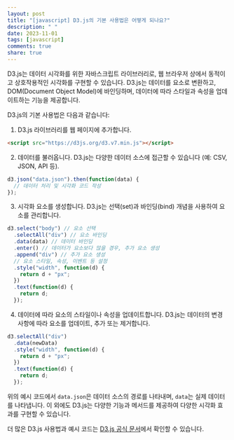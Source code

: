 ```yaml
---
layout: post
title: "[javascript] D3.js의 기본 사용법은 어떻게 되나요?"
description: " "
date: 2023-11-01
tags: [javascript]
comments: true
share: true
---
```


D3.js는 데이터 시각화를 위한 자바스크립트 라이브러리로, 웹 브라우저 상에서 동적이고 상호작용적인 시각화를 구현할 수 있습니다. D3.js는 데이터를 요소로 변환하고, DOM(Document Object Model)에 바인딩하며, 데이터에 따라 스타일과 속성을 업데이트하는 기능을 제공합니다.

D3.js의 기본 사용법은 다음과 같습니다:

1. D3.js 라이브러리를 웹 페이지에 추가합니다.
```html
<script src="https://d3js.org/d3.v7.min.js"></script>
```

2. 데이터를 불러옵니다. D3.js는 다양한 데이터 소스에 접근할 수 있습니다 (예: CSV, JSON, API 등).
```javascript
d3.json("data.json").then(function(data) {
  // 데이터 처리 및 시각화 코드 작성
});
```

3. 시각화 요소를 생성합니다. D3.js는 선택(set)과 바인딩(bind) 개념을 사용하여 요소를 관리합니다.
```javascript
d3.select("body") // 요소 선택
  .selectAll("div") // 요소 바인딩
  .data(data) // 데이터 바인딩
  .enter() // 데이터가 요소보다 많을 경우, 추가 요소 생성
  .append("div") // 추가 요소 생성
  // 요소 스타일, 속성, 이벤트 등 설정
  .style("width", function(d) {
    return d + "px";
  })
  .text(function(d) {
    return d;
  });
```

4. 데이터에 따라 요소의 스타일이나 속성을 업데이트합니다. D3.js는 데이터의 변경사항에 따라 요소를 업데이트, 추가 또는 제거합니다.
```javascript
d3.selectAll("div")
  .data(newData)
  .style("width", function(d) {
    return d + "px";
  })
  .text(function(d) {
    return d;
  });
```

위의 예시 코드에서 `data.json`은 데이터 소스의 경로를 나타내며, `data`는 실제 데이터를 나타냅니다. 이 외에도 D3.js는 다양한 기능과 메서드를 제공하여 다양한 시각화 효과를 구현할 수 있습니다.

더 많은 D3.js 사용법과 예시 코드는 [D3.js 공식 문서](https://d3js.org/)에서 확인할 수 있습니다.